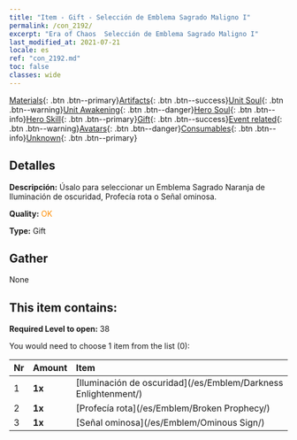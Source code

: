 ```yaml
---
title: "Item - Gift - Selección de Emblema Sagrado Maligno I"
permalink: /con_2192/
excerpt: "Era of Chaos  Selección de Emblema Sagrado Maligno I"
last_modified_at: 2021-07-21
locale: es
ref: "con_2192.md"
toc: false
classes: wide
---
```

 [Materials](/ItemsES/){: .btn .btn--primary}[Artifacts](/ItemsES/Artifacts/){: .btn .btn--success}[Unit Soul](/ItemsES/UnitSoul/){: .btn .btn--warning}[Unit Awakening](/ItemsES/UnitAwakening/){: .btn .btn--danger}[Hero Soul](/ItemsES/HeroSoul/){: .btn .btn--info}[Hero Skill](/ItemsES/HeroSkill/){: .btn .btn--primary}[Gift](/ItemsES/Gift/){: .btn .btn--success}[Event related](/ItemsES/Events/){: .btn .btn--warning}[Avatars](/ItemsES/Avatars/){: .btn .btn--danger}[Consumables](/ItemsES/Consumables/){: .btn .btn--info}[Unknown](/ItemsES/Unknown/){: .btn .btn--primary}

## Detalles
 **Descripción:** Úsalo para seleccionar un Emblema Sagrado Naranja de Iluminación de oscuridad, Profecía rota o Señal ominosa.

 **Quality:** <span style="color: #FF8C00">OK</span>

 **Type:** Gift

## Gather

  None

## This item contains:

 **Required Level to open:** 38

 You would need to choose 1 item from the list (0):

  | Nr | Amount |     Item    |
  |:---|:-------|:------------|
  | 1 |  **1x** | [Iluminación de oscuridad](/es/Emblem/Darkness Enlightenment/) |  | 
  | 2 |  **1x** | [Profecía rota](/es/Emblem/Broken Prophecy/) |  | 
  | 3 |  **1x** | [Señal ominosa](/es/Emblem/Ominous Sign/) |  | 
